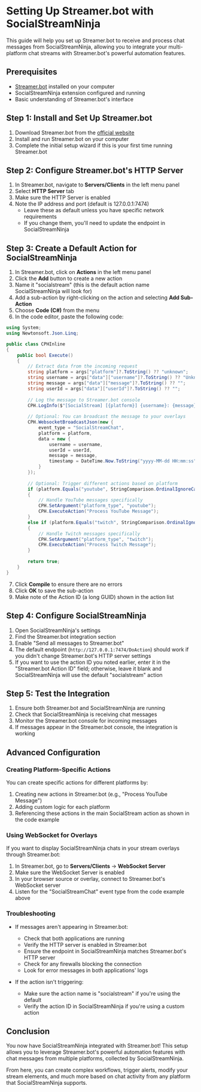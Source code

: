 # Setting Up Streamer.bot with SocialStreamNinja

This guide will help you set up Streamer.bot to receive and process chat messages from SocialStreamNinja, allowing you to integrate your multi-platform chat streams with Streamer.bot's powerful automation features.

## Prerequisites

- [Streamer.bot](https://streamer.bot/) installed on your computer
- SocialStreamNinja extension configured and running
- Basic understanding of Streamer.bot's interface

## Step 1: Install and Set Up Streamer.bot

1. Download Streamer.bot from the [official website](https://streamer.bot/download)
2. Install and run Streamer.bot on your computer
3. Complete the initial setup wizard if this is your first time running Streamer.bot

## Step 2: Configure Streamer.bot's HTTP Server

1. In Streamer.bot, navigate to **Servers/Clients** in the left menu panel
2. Select **HTTP Server** tab
3. Make sure the HTTP Server is enabled
4. Note the IP address and port (default is 127.0.0.1:7474)
   - Leave these as default unless you have specific network requirements
   - If you change them, you'll need to update the endpoint in SocialStreamNinja

## Step 3: Create a Default Action for SocialStreamNinja

1. In Streamer.bot, click on **Actions** in the left menu panel
2. Click the **Add** button to create a new action
3. Name it "socialstream" (this is the default action name SocialStreamNinja will look for)
4. Add a sub-action by right-clicking on the action and selecting **Add Sub-Action**
5. Choose **Code (C#)** from the menu
6. In the code editor, paste the following code:

```csharp
using System;
using Newtonsoft.Json.Linq;

public class CPHInline
{
    public bool Execute()
    {
        // Extract data from the incoming request
        string platform = args["platform"]?.ToString() ?? "unknown";
        string username = args["data"]["username"]?.ToString() ?? "Unknown User";
        string message = args["data"]["message"]?.ToString() ?? "";
        string userId = args["data"]["userId"]?.ToString() ?? "";
        
        // Log the message to Streamer.bot console
        CPH.LogInfo($"[SocialStream] [{platform}] {username}: {message}");
        
        // Optional: You can broadcast the message to your overlays
        CPH.WebsocketBroadcastJson(new {
            event_type = "SocialStreamChat",
            platform = platform,
            data = new {
                username = username,
                userId = userId,
                message = message,
                timestamp = DateTime.Now.ToString("yyyy-MM-dd HH:mm:ss")
            }
        });
        
        // Optional: Trigger different actions based on platform
        if (platform.Equals("youtube", StringComparison.OrdinalIgnoreCase))
        {
            // Handle YouTube messages specifically
            CPH.SetArgument("platform_type", "youtube");
            CPH.ExecuteAction("Process YouTube Message");
        }
        else if (platform.Equals("twitch", StringComparison.OrdinalIgnoreCase))
        {
            // Handle Twitch messages specifically
            CPH.SetArgument("platform_type", "twitch");
            CPH.ExecuteAction("Process Twitch Message");
        }
        
        return true;
    }
}
```

7. Click **Compile** to ensure there are no errors
8. Click **OK** to save the sub-action
9. Make note of the Action ID (a long GUID) shown in the action list

## Step 4: Configure SocialStreamNinja

1. Open SocialStreamNinja's settings
2. Find the Streamer.bot integration section
3. Enable "Send all messages to Streamer.bot"
4. The default endpoint (`http://127.0.0.1:7474/DoAction`) should work if you didn't change Streamer.bot's HTTP server settings
5. If you want to use the action ID you noted earlier, enter it in the "Streamer.bot Action ID" field; otherwise, leave it blank and SocialStreamNinja will use the default "socialstream" action

## Step 5: Test the Integration

1. Ensure both Streamer.bot and SocialStreamNinja are running
2. Check that SocialStreamNinja is receiving chat messages
3. Monitor the Streamer.bot console for incoming messages
4. If messages appear in the Streamer.bot console, the integration is working

## Advanced Configuration

### Creating Platform-Specific Actions

You can create specific actions for different platforms by:

1. Creating new actions in Streamer.bot (e.g., "Process YouTube Message")
2. Adding custom logic for each platform
3. Referencing these actions in the main SocialStream action as shown in the code example

### Using WebSocket for Overlays

If you want to display SocialStreamNinja chats in your stream overlays through Streamer.bot:

1. In Streamer.bot, go to **Servers/Clients** → **WebSocket Server**
2. Make sure the WebSocket Server is enabled
3. In your browser source or overlay, connect to Streamer.bot's WebSocket server
4. Listen for the "SocialStreamChat" event type from the code example above

### Troubleshooting

- If messages aren't appearing in Streamer.bot:
  - Check that both applications are running
  - Verify the HTTP server is enabled in Streamer.bot
  - Ensure the endpoint in SocialStreamNinja matches Streamer.bot's HTTP server
  - Check for any firewalls blocking the connection
  - Look for error messages in both applications' logs

- If the action isn't triggering:
  - Make sure the action name is "socialstream" if you're using the default
  - Verify the action ID in SocialStreamNinja if you're using a custom action

## Conclusion

You now have SocialStreamNinja integrated with Streamer.bot! This setup allows you to leverage Streamer.bot's powerful automation features with chat messages from multiple platforms, collected by SocialStreamNinja.

From here, you can create complex workflows, trigger alerts, modify your stream elements, and much more based on chat activity from any platform that SocialStreamNinja supports.